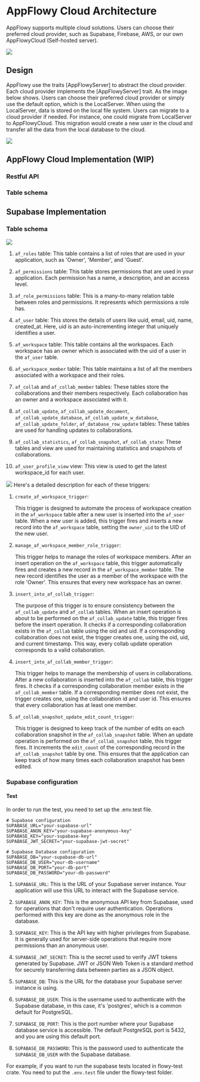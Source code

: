 # AppFlowy Cloud Architecture

AppFlowy supports multiple cloud solutions. Users can choose their preferred cloud provider, such as Supabase, Firebase,
AWS, or our own AppFlowyCloud (Self-hosted server).

![](architecture-Application.png)

## Design

AppFlowy use the traits [AppFlowyServer] to abstract the cloud provider. Each cloud provider implements the [AppFlowyServer]
trait. As the image below shows. Users can choose their preferred cloud provider or simply use the default option, which is the LocalServer. When using the
LocalServer, data is stored on the local file system. Users can migrate to a cloud provider if needed. For instance, one
could migrate from LocalServer to AppFlowyCloud. This migration would create a new user in the cloud and transfer all the
data from the local database to the cloud.

![](architecture.png)

## AppFlowy Cloud Implementation (WIP)

### Restful API

### Table schema

## Supabase Implementation

### Table schema
![](./schema.png)

1. `af_roles` table: This table contains a list of roles that are used in your application, such as 'Owner', 'Member', and 'Guest'.

2. `af_permissions` table: This table stores permissions that are used in your application. Each permission has a name, a description, and an access level.

3. `af_role_permissions` table: This is a many-to-many relation table between roles and permissions. It represents which permissions a role has.

4. `af_user` table: This stores the details of users like uuid, email, uid, name, created_at. Here, uid is an auto-incrementing integer that uniquely identifies a user.

5. `af_workspace` table: This table contains all the workspaces. Each workspace has an owner which is associated with the uid of a user in the `af_user` table.

6. `af_workspace_member` table: This table maintains a list of all the members associated with a workspace and their roles.

7. `af_collab` and `af_collab_member` tables: These tables store the collaborations and their members respectively. Each collaboration has an owner and a workspace associated with it.

8. `af_collab_update`, `af_collab_update_document`, `af_collab_update_database`, `af_collab_update_w_database`, `af_collab_update_folder`, `af_database_row_update` tables: These tables are used for handling updates to collaborations.

9. `af_collab_statistics`, `af_collab_snapshot`, `af_collab_state`: These tables and view are used for maintaining statistics and snapshots of collaborations.

10. `af_user_profile_view` view: This view is used to get the latest workspace_id for each user.

![](./schema-Triggers_in_Database.png)
Here's a detailed description for each of these triggers:

1. `create_af_workspace_trigger`:

   This trigger is designed to automate the process of workspace creation in the `af_workspace` table after a new user is inserted into the `af_user` table. When a new user is added, this trigger fires and inserts a new record into the `af_workspace` table, setting the `owner_uid` to the UID of the new user.

2. `manage_af_workspace_member_role_trigger`:

   This trigger helps to manage the roles of workspace members. After an insert operation on the `af_workspace` table, this trigger automatically fires and creates a new record in the `af_workspace_member` table. The new record identifies the user as a member of the workspace with the role 'Owner'. This ensures that every new workspace has an owner.

3. `insert_into_af_collab_trigger`:

   The purpose of this trigger is to ensure consistency between the `af_collab_update` and `af_collab` tables. When an insert operation is about to be performed on the `af_collab_update` table, this trigger fires before the insert operation. It checks if a corresponding collaboration exists in the `af_collab` table using the oid and uid. If a corresponding collaboration does not exist, the trigger creates one, using the oid, uid, and current timestamp. This way, every collab update operation corresponds to a valid collaboration.

4. `insert_into_af_collab_member_trigger`:

   This trigger helps to manage the membership of users in collaborations. After a new collaboration is inserted into the `af_collab` table, this trigger fires. It checks if a corresponding collaboration member exists in the `af_collab_member` table. If a corresponding member does not exist, the trigger creates one, using the collaboration id and user id. This ensures that every collaboration has at least one member.

5. `af_collab_snapshot_update_edit_count_trigger`:

   This trigger is designed to keep track of the number of edits on each collaboration snapshot in the `af_collab_snapshot` table. When an update operation is performed on the `af_collab_snapshot` table, this trigger fires. It increments the `edit_count` of the corresponding record in the `af_collab_snapshot` table by one. This ensures that the application can keep track of how many times each collaboration snapshot has been edited.


### Supabase configuration

#### Test
In order to run the test, you need to set up the .env.test file.
```dotenv
# Supabase configuration
SUPABASE_URL="your-supabase-url"
SUPABASE_ANON_KEY="your-supabase-anonymous-key"
SUPABASE_KEY="your-supabase-key"
SUPABASE_JWT_SECRET="your-supabase-jwt-secret"

# Supabase Database configuration
SUPABASE_DB="your-supabase-db-url"
SUPABASE_DB_USER="your-db-username"
SUPABASE_DB_PORT="your-db-port"
SUPABASE_DB_PASSWORD="your-db-password"
```

1. `SUPABASE_URL`: This is the URL of your Supabase server instance. Your application will use this URL to interact with the Supabase service.

2. `SUPABASE_ANON_KEY`: This is the anonymous API key from Supabase, used for operations that don't require user authentication. Operations performed with this key are done as the anonymous role in the database.

3. `SUPABASE_KEY`: This is the API key with higher privileges from Supabase. It is generally used for server-side operations that require more permissions than an anonymous user.

4. `SUPABASE_JWT_SECRET`: This is the secret used to verify JWT tokens generated by Supabase. JWT or JSON Web Token is a standard method for securely transferring data between parties as a JSON object.

5. `SUPABASE_DB`: This is the URL for the database your Supabase server instance is using.

6. `SUPABASE_DB_USER`: This is the username used to authenticate with the Supabase database, in this case, it's 'postgres', which is a common default for PostgreSQL.

7. `SUPABASE_DB_PORT`: This is the port number where your Supabase database service is accessible. The default PostgreSQL port is 5432, and you are using this default port.

8. `SUPABASE_DB_PASSWORD`: This is the password used to authenticate the `SUPABASE_DB_USER` with the Supabase database.

For example, if you want to run the supabase tests located in flowy-test crate. You need to put the `.env.test` file under
the flowy-test folder.